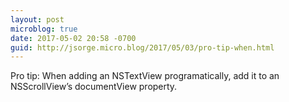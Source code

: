 ```yaml
---
layout: post
microblog: true
date: 2017-05-02 20:58 -0700
guid: http://jsorge.micro.blog/2017/05/03/pro-tip-when.html
---
```

Pro tip: When adding an NSTextView programatically, add it to an NSScrollView’s documentView property.
